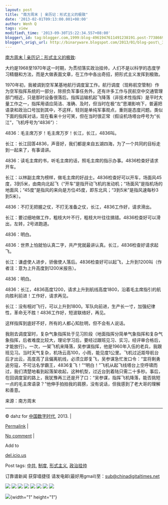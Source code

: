 ```yaml
--- 
layout: post 
title: "南方周末 | 亲历记：形式主义的极致" 
date: '2013-02-01T09:13:00.001+08:00' 
author: Wenh Q
tags: view
modified\_time: '2013-09-30T15:22:34.557+08:00' 
blogger\_id: tag:blogger.com,1999:blog-4961947611491238191.post-7738669268044118132
blogger\_orig\_url: http://binaryware.blogspot.com/2013/01/blog-post\_31.html
--- 
```

[南方周末
|
亲历记：形式主义的极致](http://feedproxy.google.com/~r/chinagfwblog/~3/vmMvbbvJ75Q/):

大约是1968至1970年这一时期，为贯彻落实政治挂帅，人们不是以科学的态度学习精髓和方法，而是大做表面文章，在工作中各出奇招，把形式主义发挥到极致。

1970年初，我被调到空军某基地航行调度室工作。航行调度（现称航空管制）作为空军指挥系统的一部分，除担负军事任务外，还有许多工作与民航空中交通管理部门相近，只是那时设备很落后。指挥运输机起飞降落（非技术性指挥）是平时大量工作之一，指挥用语应简洁、准确、及时，但当时在极“左”思潮影响下，普遍把语录和政治口号加到其中，不这样，轻则是单纯军事观点，重则是态度问题。类似下面的指挥对话，现在看来十分可笑，但在当时很正常（假设机场塔台呼号为“长江”，飞机呼号为“4836”）：

4836：毛主席万岁！毛主席万岁！长江，长江，4836叫。

长江：长江回答4836，声音好，我们都是来自五湖四海，为了一个共同的目标走到一起来了，有事请讲。

4836：读毛主席的书，听毛主席的话，照毛主席的指示办事。4836检查好请求开车。

长江：以林副主席为榜样，做毛主席的好战士。4836检查好可以开车，场面风45度，3到5米，由南向北起飞（“开车”是指开动飞机的发动机；“场面风”是指机场的地面风；“45度”是指风的来向是方位45度，即东北风；“3到5米”是指风速每秒3到5米）。

4836：不打无把握之仗，不打无准备之仗，长江，4836工作好，请求滑出。

长江：要过细地做工作，粗枝大叶不行，粗枝大叶往往搞错。4836检查好可以滑出，左转，2号进跑道。

4836：明白。

4836：世界上怕就怕认真二字，共产党就最讲认真。长江，4836检查好请求起飞。

长江：谦虚使人进步，骄傲使人落后。4836检查好可以起飞，上升到1200叫（作者注：意为上升高度到1200米报告）。

4836：明白。

4836：长江，4836高度1200，请求上升到航线高度1800，沿着毛主席指引的航向胜利前进！工作好，请求再见。

长江：没有相对飞行，可以上升到1800。军队向前进，生产长一寸，加强纪律性，革命无不胜！4836工作好，短波联络好，再见。

这样指挥到底好不好，所有的人都心知肚明，但不会有人说话。

我刚去调度室时，复杂气象指挥处于见习阶段（地面指挥分简单气象指挥和复杂气象指挥，后者难度比较大，理论学习后，要经过跟班见习、实习，经评审合格后，才能放行）。一次，一架飞机来降落，吴参谋指挥，他是1960年入伍的老兵，我跟班见习。当时天气复杂，机场云高100，小雨，能见度1公里。飞机过近距导航台后才出云，高度高了且偏离航线，必须立即复飞，吴参谋急忙发口令：“宜将剩勇追穷寇，不可沽名学霸王，4836复飞！”“明白！”飞机从起飞线塔台上空呼啸而过，我们清楚地看到起落架收起，这种机型，过近台到着陆只需二十多秒。事后，在回调度室的路上，我犹豫再三还是开了口：“吴参谋，指挥飞机降落，能否挑短一点的毛主席语录？”他伸手拍拍我的肩膀，没有说话，但我感到了老大哥的理解和善意。

来源：南方周末


------------------------------------------------------------------------

© dahz for [中国数字时代](https://meilizhongguo.biz/chinese), 2013. |

[Permalink](https://meilizhongguo.biz/chinese/2013/01/%e5%8d%97%e6%96%b9%e5%91%a8%e6%9c%ab-%e4%ba%b2%e5%8e%86%e8%ae%b0%ef%bc%9a%e5%bd%a2%e5%bc%8f%e4%b8%bb%e4%b9%89%e7%9a%84%e6%9e%81%e8%87%b4/)
|

[No
comment](https://meilizhongguo.biz/chinese/2013/01/%e5%8d%97%e6%96%b9%e5%91%a8%e6%9c%ab-%e4%ba%b2%e5%8e%86%e8%ae%b0%ef%bc%9a%e5%bd%a2%e5%bc%8f%e4%b8%bb%e4%b9%89%e7%9a%84%e6%9e%81%e8%87%b4/#comments)
|

Add to

[del.icio.us](http://del.icio.us/post?url=https://meilizhongguo.biz/chinese/2013/01/%e5%8d%97%e6%96%b9%e5%91%a8%e6%9c%ab-%e4%ba%b2%e5%8e%86%e8%ae%b0%ef%bc%9a%e5%bd%a2%e5%bc%8f%e4%b8%bb%e4%b9%89%e7%9a%84%e6%9e%81%e8%87%b4/&title=%E5%8D%97%E6%96%B9%E5%91%A8%E6%9C%AB%20%7C%20%E4%BA%B2%E5%8E%86%E8%AE%B0%EF%BC%9A%E5%BD%A2%E5%BC%8F%E4%B8%BB%E4%B9%89%E7%9A%84%E6%9E%81%E8%87%B4)





Post tags:
[中共](https://meilizhongguo.biz/chinese/tag/%e4%b8%ad%e5%85%b1/?category=10466),
[制度](https://meilizhongguo.biz/chinese/tag/%e5%88%b6%e5%ba%a6/?category=10466),
[形式主义](https://meilizhongguo.biz/chinese/tag/%e5%bd%a2%e5%bc%8f%e4%b8%bb%e4%b9%89/?category=10466),
[政治挂帅](https://meilizhongguo.biz/chinese/tag/%e6%94%bf%e6%b2%bb%e6%8c%82%e5%b8%85/?category=10466)



订靠谱新闻 获穿墙捷径
请发电邮(最好用gmail)至：sub@chinadigitaltimes.net





<div>

[![](http://feeds.feedburner.com/~ff/chinagfwblog?d=yIl2AUoC8zA)](http://feeds.feedburner.com/~ff/chinagfwblog?a=vmMvbbvJ75Q:th7tU30RSIw:yIl2AUoC8zA)
[![](http://feeds.feedburner.com/~ff/chinagfwblog?i=vmMvbbvJ75Q:th7tU30RSIw:-BTjWOF_DHI)](http://feeds.feedburner.com/~ff/chinagfwblog?a=vmMvbbvJ75Q:th7tU30RSIw:-BTjWOF_DHI)
[![](http://feeds.feedburner.com/~ff/chinagfwblog?i=vmMvbbvJ75Q:th7tU30RSIw:F7zBnMyn0Lo)](http://feeds.feedburner.com/~ff/chinagfwblog?a=vmMvbbvJ75Q:th7tU30RSIw:F7zBnMyn0Lo)
[![](http://feeds.feedburner.com/~ff/chinagfwblog?i=vmMvbbvJ75Q:th7tU30RSIw:V_sGLiPBpWU)](http://feeds.feedburner.com/~ff/chinagfwblog?a=vmMvbbvJ75Q:th7tU30RSIw:V_sGLiPBpWU)
[![](http://feeds.feedburner.com/~ff/chinagfwblog?d=qj6IDK7rITs)](http://feeds.feedburner.com/~ff/chinagfwblog?a=vmMvbbvJ75Q:th7tU30RSIw:qj6IDK7rITs)
[![](http://feeds.feedburner.com/~ff/chinagfwblog?d=l6gmwiTKsz0)](http://feeds.feedburner.com/~ff/chinagfwblog?a=vmMvbbvJ75Q:th7tU30RSIw:l6gmwiTKsz0)
[![](http://feeds.feedburner.com/~ff/chinagfwblog?i=vmMvbbvJ75Q:th7tU30RSIw:gIN9vFwOqvQ)](http://feeds.feedburner.com/~ff/chinagfwblog?a=vmMvbbvJ75Q:th7tU30RSIw:gIN9vFwOqvQ)
[![](http://feeds.feedburner.com/~ff/chinagfwblog?d=TzevzKxY174)](http://feeds.feedburner.com/~ff/chinagfwblog?a=vmMvbbvJ75Q:th7tU30RSIw:TzevzKxY174)

</div>

![](http://feeds.feedburner.com/~r/chinagfwblog/~4/vmMvbbvJ75Q){width="1"
height="1"}
